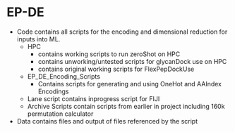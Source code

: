 # EP-DE

- Code contains all scripts for the encoding and dimensional reduction for inputs into ML.
	* HPC 
		* contains working scripts to run zeroShot on HPC
		* contains unworking/untested scripts for glycanDock use on HPC 
		* contains original working scripts for FlexPepDockUse
	* EP_DE_Encoding_Scripts
		* Contains scripts for generating and using OneHot and AAIndex Encodings
	* Lane script contains inprogress script for FIJI
	* Archive Scripts contain scripts from earlier in project including 160k permutation calculator
- Data contains files and output of files referenced by the script
